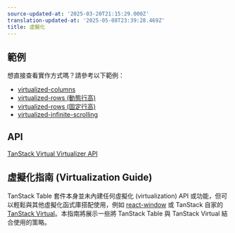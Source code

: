 ```yaml
---
source-updated-at: '2025-03-20T21:15:29.000Z'
translation-updated-at: '2025-05-08T23:39:28.469Z'
title: 虛擬化
---
```

## 範例

想直接查看實作方式嗎？請參考以下範例：

- [virtualized-columns](../framework/react/examples/virtualized-columns)
- [virtualized-rows (動態行高)](../framework/react/examples/virtualized-rows)
- [virtualized-rows (固定行高)](../../../../virtual/v3/docs/framework/react/examples/table)
- [virtualized-infinite-scrolling](../framework/react/examples/virtualized-infinite-scrolling)

## API

[TanStack Virtual Virtualizer API](../../../../virtual/v3/docs/api/virtualizer)

## 虛擬化指南 (Virtualization Guide)

TanStack Table 套件本身並未內建任何虛擬化 (virtualization) API 或功能，但可以輕鬆與其他虛擬化函式庫搭配使用，例如 [react-window](https://www.npmjs.com/package/react-window) 或 TanStack 自家的 [TanStack Virtual](https://tanstack.com/virtual/v3)。本指南將展示一些將 TanStack Table 與 TanStack Virtual 結合使用的策略。
